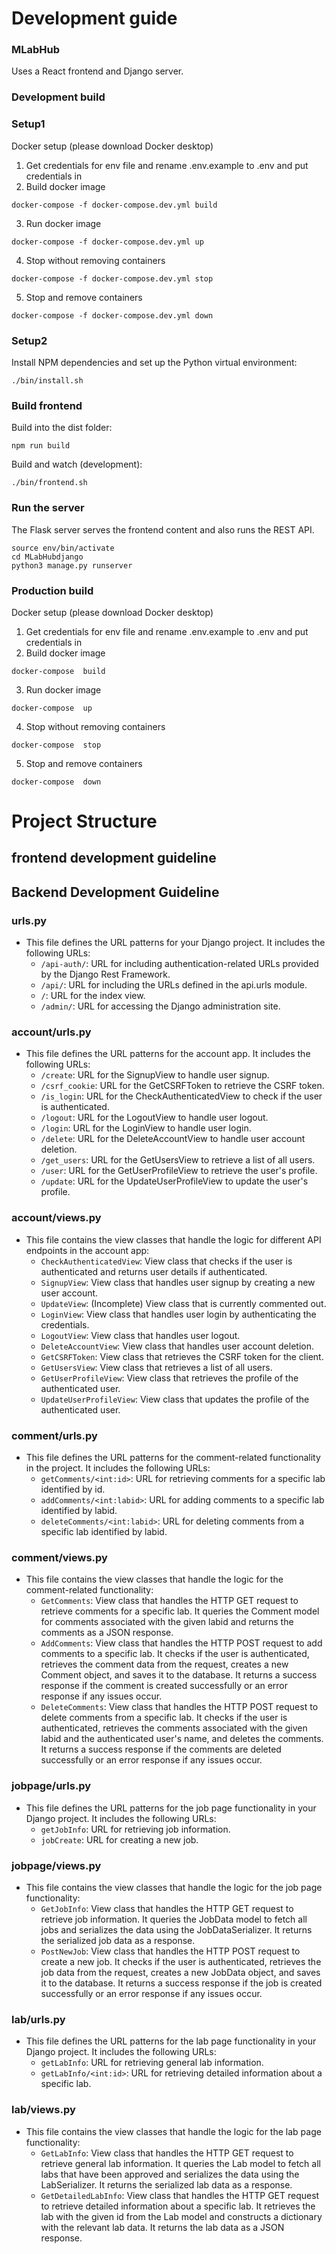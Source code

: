 # Development guide

### MLabHub

Uses a React frontend and Django server.

### Development build
### Setup1

Docker setup (please download Docker desktop)

1. Get credentials for env file and rename .env.example to .env and put credentials in
2. Build docker image

```
docker-compose -f docker-compose.dev.yml build
```

3. Run docker image

```
docker-compose -f docker-compose.dev.yml up
```

4. Stop without removing containers

```
docker-compose -f docker-compose.dev.yml stop
```

5. Stop and remove containers

```
docker-compose -f docker-compose.dev.yml down
```

### Setup2

Install NPM dependencies and set up the Python virtual environment:

```
./bin/install.sh
```

### Build frontend

Build into the dist folder:

```
npm run build
```

Build and watch (development):

```
./bin/frontend.sh
```

### Run the server

The Flask server serves the frontend content and also runs the REST API.

```
source env/bin/activate
cd MLabHubdjango
python3 manage.py runserver
```

### Production build


Docker setup (please download Docker desktop)

1. Get credentials for env file and rename .env.example to .env and put credentials in
2. Build docker image

```
docker-compose  build
```

3. Run docker image

```
docker-compose  up
```

4. Stop without removing containers

```
docker-compose  stop
```

5. Stop and remove containers

```
docker-compose  down
```
# Project Structure

## frontend development guideline

## Backend Development Guideline

### urls.py

- This file defines the URL patterns for your Django project. It includes the following URLs:
  - `/api-auth/`: URL for including authentication-related URLs provided by the Django Rest Framework.
  - `/api/`: URL for including the URLs defined in the api.urls module.
  - `/`: URL for the index view.
  - `/admin/`: URL for accessing the Django administration site.

### account/urls.py

- This file defines the URL patterns for the account app. It includes the following URLs:
  - `/create`: URL for the SignupView to handle user signup.
  - `/csrf_cookie`: URL for the GetCSRFToken to retrieve the CSRF token.
  - `/is_login`: URL for the CheckAuthenticatedView to check if the user is authenticated.
  - `/logout`: URL for the LogoutView to handle user logout.
  - `/login`: URL for the LoginView to handle user login.
  - `/delete`: URL for the DeleteAccountView to handle user account deletion.
  - `/get_users`: URL for the GetUsersView to retrieve a list of all users.
  - `/user`: URL for the GetUserProfileView to retrieve the user's profile.
  - `/update`: URL for the UpdateUserProfileView to update the user's profile.

### account/views.py

- This file contains the view classes that handle the logic for different API endpoints in the account app:
  - `CheckAuthenticatedView`: View class that checks if the user is authenticated and returns user details if authenticated.
  - `SignupView`: View class that handles user signup by creating a new user account.
  - `UpdateView`: (Incomplete) View class that is currently commented out.
  - `LoginView`: View class that handles user login by authenticating the credentials.
  - `LogoutView`: View class that handles user logout.
  - `DeleteAccountView`: View class that handles user account deletion.
  - `GetCSRFToken`: View class that retrieves the CSRF token for the client.
  - `GetUsersView`: View class that retrieves a list of all users.
  - `GetUserProfileView`: View class that retrieves the profile of the authenticated user.
  - `UpdateUserProfileView`: View class that updates the profile of the authenticated user.

### comment/urls.py

- This file defines the URL patterns for the comment-related functionality in the project. It includes the following URLs:
  - `getComments/<int:id>`: URL for retrieving comments for a specific lab identified by id.
  - `addComments/<int:labid>`: URL for adding comments to a specific lab identified by labid.
  - `deleteComments/<int:labid>`: URL for deleting comments from a specific lab identified by labid.

### comment/views.py

- This file contains the view classes that handle the logic for the comment-related functionality:
  - `GetComments`: View class that handles the HTTP GET request to retrieve comments for a specific lab. It queries the Comment model for comments associated with the given labid and returns the comments as a JSON response.
  - `AddComments`: View class that handles the HTTP POST request to add comments to a specific lab. It checks if the user is authenticated, retrieves the comment data from the request, creates a new Comment object, and saves it to the database. It returns a success response if the comment is created successfully or an error response if any issues occur.
  - `DeleteComments`: View class that handles the HTTP POST request to delete comments from a specific lab. It checks if the user is authenticated, retrieves the comments associated with the given labid and the authenticated user's name, and deletes the comments. It returns a success response if the comments are deleted successfully or an error response if any issues occur.

### jobpage/urls.py

- This file defines the URL patterns for the job page functionality in your Django project. It includes the following URLs:
  - `getJobInfo`: URL for retrieving job information.
  - `jobCreate`: URL for creating a new job.

### jobpage/views.py

- This file contains the view classes that handle the logic for the job page functionality:
  - `GetJobInfo`: View class that handles the HTTP GET request to retrieve job information. It queries the JobData model to fetch all jobs and serializes the data using the JobDataSerializer. It returns the serialized job data as a response.
  - `PostNewJob`: View class that handles the HTTP POST request to create a new job. It checks if the user is authenticated, retrieves the job data from the request, creates a new JobData object, and saves it to the database. It returns a success response if the job is created successfully or an error response if any issues occur.

### lab/urls.py

- This file defines the URL patterns for the lab page functionality in your Django project. It includes the following URLs:
  - `getLabInfo`: URL for retrieving general lab information.
  - `getLabInfo/<int:id>`: URL for retrieving detailed information about a specific lab.

### lab/views.py

- This file contains the view classes that handle the logic for the lab page functionality:
  - `GetLabInfo`: View class that handles the HTTP GET request to retrieve general lab information. It queries the Lab model to fetch all labs that have been approved and serializes the data using the LabSerializer. It returns the serialized lab data as a response.
  - `GetDetailedLabInfo`: View class that handles the HTTP GET request to retrieve detailed information about a specific lab. It retrieves the lab with the given id from the Lab model and constructs a dictionary with the relevant lab data. It returns the lab data as a JSON response.

